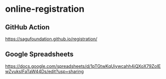 # online-registration

## GitHub Action
https://sagufoundation.github.io/registration/

## Google Spreadsheets
https://docs.google.com/spreadsheets/d/1pTGtwKqUiywcahh4iQXoX79ZoIEwZvuksIFaTaW44Ds/edit?usp=sharing